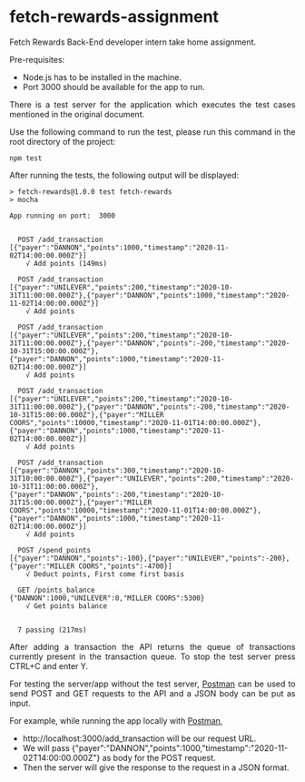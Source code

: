# fetch-rewards-assignment
Fetch Rewards Back-End developer intern take home assignment.

Pre-requisites:
- Node.js has to be installed in the machine.
- Port 3000 should be available for the app to run.

<p align="justify">There is a test server for the application which executes the test cases mentioned in the original document.</p>

<p align="justify">Use the following command to run the test, please run this command in the root directory of the project:</p>

```
npm test
```

<p align="justify">After running the tests, the following output will be displayed:</p>

```
> fetch-rewards@1.0.0 test fetch-rewards
> mocha

App running on port:  3000


  POST /add_transaction
[{"payer":"DANNON","points":1000,"timestamp":"2020-11-02T14:00:00.000Z"}]
    √ Add points (149ms)

  POST /add_transaction
[{"payer":"UNILEVER","points":200,"timestamp":"2020-10-31T11:00:00.000Z"},{"payer":"DANNON","points":1000,"timestamp":"2020-11-02T14:00:00.000Z"}]
    √ Add points

  POST /add_transaction
[{"payer":"UNILEVER","points":200,"timestamp":"2020-10-31T11:00:00.000Z"},{"payer":"DANNON","points":-200,"timestamp":"2020-10-31T15:00:00.000Z"},{"payer":"DANNON","points":1000,"timestamp":"2020-11-02T14:00:00.000Z"}]
    √ Add points

  POST /add_transaction
[{"payer":"UNILEVER","points":200,"timestamp":"2020-10-31T11:00:00.000Z"},{"payer":"DANNON","points":-200,"timestamp":"2020-10-31T15:00:00.000Z"},{"payer":"MILLER COORS","points":10000,"timestamp":"2020-11-01T14:00:00.000Z"},{"payer":"DANNON","points":1000,"timestamp":"2020-11-02T14:00:00.000Z"}]
    √ Add points

  POST /add_transaction
[{"payer":"DANNON","points":300,"timestamp":"2020-10-31T10:00:00.000Z"},{"payer":"UNILEVER","points":200,"timestamp":"2020-10-31T11:00:00.000Z"},{"payer":"DANNON","points":-200,"timestamp":"2020-10-31T15:00:00.000Z"},{"payer":"MILLER COORS","points":10000,"timestamp":"2020-11-01T14:00:00.000Z"},{"payer":"DANNON","points":1000,"timestamp":"2020-11-02T14:00:00.000Z"}]
    √ Add points

  POST /spend_points
[{"payer":"DANNON","points":-100},{"payer":"UNILEVER","points":-200},{"payer":"MILLER COORS","points":-4700}]
    √ Deduct points, First come first basis

  GET /points_balance
{"DANNON":1000,"UNILEVER":0,"MILLER COORS":5300}
    √ Get points balance


  7 passing (217ms)
```

<p align="justify">After adding a transaction the API returns the queue of transactions currently present in the transaction queue. To stop the test server press CTRL+C and enter Y.</p>

<p align="justify">For testing the server/app without the test server, <a href="https://www.postman.com/downloads/">Postman</a> can be used to send POST and GET requests to the API and a JSON body can be put as input.</p>

For example, while running the app locally with <a href="https://www.postman.com/downloads/">Postman</a>, 

- http://localhost:3000/add_transaction will be our request URL.
- We will pass {"payer":"DANNON","points":1000,"timestamp":"2020-11-02T14:00:00.000Z"} as body for the POST request.
- Then the server will give the response to the request in a JSON format.
